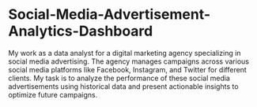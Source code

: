 # Social-Media-Advertisement-Analytics-Dashboard
My work as a data analyst for a digital marketing agency specializing in social media advertising. The agency manages campaigns across various social media platforms like Facebook, Instagram, and Twitter for different clients. My task is to analyze the performance of these social media advertisements using historical data and present actionable insights to optimize future campaigns. 
